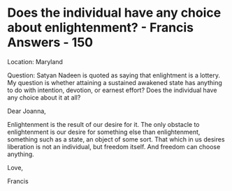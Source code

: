 # Does the individual have any choice about enlightenment? - Francis Answers - 150

Location: Maryland

Question: Satyan Nadeen is quoted as saying that enlightment is a lottery. My question is whether attaining a sustained awakened state has anything to do with intention, devotion, or earnest effort? Does the individual have any choice about it at all?

Dear Joanna,

Enlightenment is the result of our desire for it. The only obstacle to enlightenment is our desire for something else than enlightenment, something such as a state, an object of some sort. That which in us desires liberation is not an individual, but freedom itself. And freedom can choose anything.

Love,

Francis

